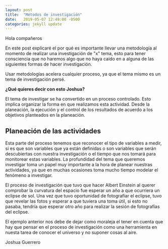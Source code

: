 ```yaml
---
layout: post
title:  "Métodos de investigación"
date:   2019-05-07 12:49:00 -0500
categories: jekyll update
---
```

Hola compañeros

En este post explicaré el por qué es importante llevar una metodología al momento
de realizar una investigación de "x" tema, esto para tener consciencia que no
haremos algo que no haya caido en a alguna de las siguientes formas de hacer
investigación.

Usar metodologías acelera cualquier proceso, ya que el tema mismo es un tema
de investigación persé.

__¿Qué quieres decir con esto Joshua?__

El tema de investigar se ha convertido en un proceso controlado. Esto implica
organizar la forma en que realizamos esta actividad. Desde la planeación, la
ejecución y el control de los resultados de acuerdo a los objetivos planteados
en la planeación.

## Planeación de las actividades

Esta parte del proceso tenemos que reconocer el tipo de variables a medir, si
es que son variables que ya están definidas o son variables que serán descubiertas
con nuestra investigación o el tiempo que nos tomará para monitorear estas variables.
La profundidad del tema que queremos investigar toma un papel muy importante a la
hora de planear nuestras actividades, ya que en muchas ocasiones toma mucho tiempo
modelar el fenómeno a investigar.

El proceso de investigación que tuvo que hacer Albert Einstein al querer comprobar
la curvatura del espacio fue esperar un año a que ocurriera un eclipse de sol. Una vez
que tuvo oportunidad de fotografiar el eclipse, tuvo que revelar las fotos y esperar
a que tuviera una toma útil, si esto no pasaba, tendría que esperar otro año para
realizar la sesión de fotografías del eclipse.

El ejemplo anterior nos debe de dejar como moraleja el tener en cuenta que hay que
pensar en el proceso de investigación como una herramienta en nuesta tarea de
conocer el universo y no suponer cosas al aire.


Joshua Guerrero
